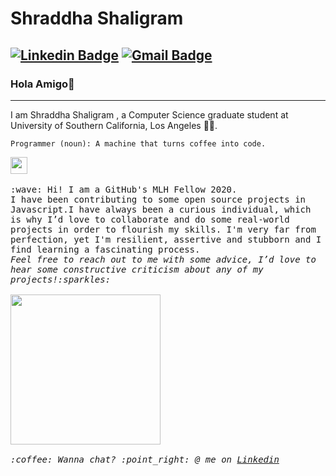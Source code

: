 # Shraddha Shaligram

 [![Linkedin Badge](https://img.shields.io/badge/-Shraddha-blue?style=flat-square&logo=Linkedin&logoColor=white&link=https://www.linkedin.com/in/shraddha2104/)](https://www.linkedin.com/in/sejal-choudhary-9a33ab170/) 
[![Gmail Badge](https://img.shields.io/badge/-sshaligr@usc.edu-c14438?style=flat-square&logo=Gmail&logoColor=white&link=mailto:sshaligr@usc.edu)](sshaligr@usc.edu)
---
### Hola Amigo👋
---
I am Shraddha Shaligram , a Computer Science graduate student at University of Southern California, Los Angeles :student:.
```
Programmer (noun): A machine that turns coffee into code.
```
<p>
  <img src="https://user-images.githubusercontent.com/5679180/79618120-0daffb80-80be-11ea-819e-d2b0fa904d07.gif" width="27px">
  <br><br>
  <samp>
    :wave: Hi! I am a GitHub's MLH Fellow 2020.
    <br>I have been contributing to some open source projects in Javascript.I have always been a curious individual, which is why I’d love to collaborate and do some real-world projects in order to flourish my skills. I'm very far from perfection, yet I'm resilient, assertive and stubborn and I find learning a fascinating process.
      <br><em>Feel free to reach out to me with some advice, I’d love to hear some constructive criticism about any of my projects!:sparkles:<br><br>
    <img src="https://i.imgur.com/kdKhgx6.gif" width="240px" align="center">
   <br><br>:coffee: Wanna chat? :point_right: @ me on <a href="https://www.linkedin.com/in/shraddha2104/">Linkedin</a>
  </samp>
</p>
